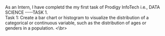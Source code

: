 As an Intern, I have completd the my first task of Prodigy InfoTech i.e., DATA SCIENCE ----TASK 1.
<br>
Task 1: Create a bar chart or histogram to visualize the distribution of a categorical or continuous variable, such as the distribution of ages or genders in a population.
<\br> 
